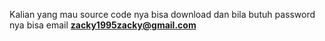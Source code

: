 Kalian yang mau source code nya bisa download dan bila butuh password nya bisa email **zacky1995zacky@gmail.com**

